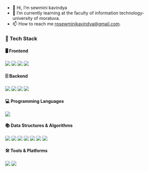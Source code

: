 - 👋 Hi, I’m sewmini kavindya
- 🌱 I’m currently learning at the faculty of information technology-university of moratuva.
- 📫 How to reach me rpsewminikavindya@gmail.com.

### 🧰 Tech Stack

#### 🖥️ Frontend
<p>
  <img src="https://img.shields.io/badge/HTML5-e34c26?style=for-the-badge&logo=html5&logoColor=white" />
  <img src="https://img.shields.io/badge/CSS3-264de4?style=for-the-badge&logo=css3&logoColor=white" />
  <img src="https://img.shields.io/badge/JavaScript-F7DF1E?style=for-the-badge&logo=javascript&logoColor=black" />
  <img src="https://img.shields.io/badge/Figma-F24E1E?style=for-the-badge&logo=figma&logoColor=white" />
</p>

#### 🗄️ Backend
<p>
  <img src="https://img.shields.io/badge/Java-007396?style=for-the-badge&logo=java&logoColor=white" />
  <img src="https://img.shields.io/badge/PHP-777BB4?style=for-the-badge&logo=php&logoColor=white" />
  <img src="https://img.shields.io/badge/Spring_Boot-6DB33F?style=for-the-badge&logo=springboot&logoColor=white" />
  <img src="https://img.shields.io/badge/MySQL-4479A1?style=for-the-badge&logo=mysql&logoColor=white" />
</p>

#### 💻 Programming Languages
<p>
  <img src="https://img.shields.io/badge/C-00599C?style=for-the-badge&logo=c&logoColor=white" />
</p>

#### 📚 Data Structures & Algorithms
<p>
  <img src="https://img.shields.io/badge/Arrays-0078D7?style=for-the-badge" />
  <img src="https://img.shields.io/badge/Linked_Lists-0052CC?style=for-the-badge" />
  <img src="https://img.shields.io/badge/Sorting-FF6F00?style=for-the-badge" />
  <img src="https://img.shields.io/badge/Searching-008000?style=for-the-badge" />
  <img src="https://img.shields.io/badge/Trees-FF4500?style=for-the-badge" />
  <img src="https://img.shields.io/badge/Graphs-4B0082?style=for-the-badge" />
  <img src="https://img.shields.io/badge/Maps-800080?style=for-the-badge" />
</p>

#### 🛠️ Tools & Platforms
<p>
  <img src="https://img.shields.io/badge/VS_Code-007ACC?style=for-the-badge&logo=visual-studio-code&logoColor=white" />
  <img src="https://img.shields.io/badge/GitHub-181717?style=for-the-badge&logo=github&logoColor=white" />
</p>



<!---
sewmini12/sewmini12 is a ✨ special ✨ repository because its `README.md` (this file) appears on your GitHub profile.
You can click the Preview link to take a look at your changes.
--->
